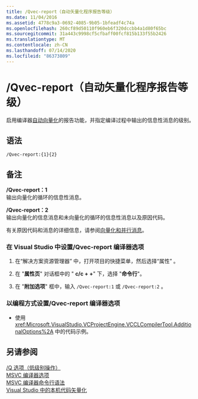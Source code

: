 ```yaml
---
title: /Qvec-report（自动矢量化程序报告等级）
ms.date: 11/04/2016
ms.assetid: 4778c9a3-0692-4085-9b05-1bfeadf4c74a
ms.openlocfilehash: 260cf89d50110f960eb6f320dccbb4a1d80f65bc
ms.sourcegitcommit: 31a443c9998cf5cfbaff00fcf815b133f55b2426
ms.translationtype: MT
ms.contentlocale: zh-CN
ms.lasthandoff: 07/14/2020
ms.locfileid: "86373809"
---
```

# <a name="qvec-report-auto-vectorizer-reporting-level"></a>/Qvec-report（自动矢量化程序报告等级）

启用编译器[自动向量化](../../parallel/auto-parallelization-and-auto-vectorization.md)的报告功能，并指定编译过程中输出的信息性消息的级别。

## <a name="syntax"></a>语法

```
/Qvec-report:{1}{2}
```

## <a name="remarks"></a>备注

**/Qvec-report：1**<br/>
输出向量化的循环的信息性消息。

**/Qvec-report：2**<br/>
输出向量化的信息消息和未向量化的循环的信息性消息以及原因代码。

有关原因代码和消息的详细信息，请参阅[向量化和并行消息](../../error-messages/tool-errors/vectorizer-and-parallelizer-messages.md)。

### <a name="to-set-the-qvec-report-compiler-option-in-visual-studio"></a>在 Visual Studio 中设置/Qvec-report 编译器选项

1. 在“解决方案资源管理器” 中，打开项目的快捷菜单，然后选择“属性” 。

1. 在 "**属性页**" 对话框中的 " **c/c + +**" 下，选择 "**命令行**"。

1. 在 "**附加选项**" 框中，输入 `/Qvec-report:1` 或 `/Qvec-report:2` 。

### <a name="to-set-the-qvec-report-compiler-option-programmatically"></a>以编程方式设置/Qvec-report 编译器选项

- 使用 <xref:Microsoft.VisualStudio.VCProjectEngine.VCCLCompilerTool.AdditionalOptions%2A> 中的代码示例。

## <a name="see-also"></a>另请参阅

[/Q 选项（低级别操作）](q-options-low-level-operations.md)<br/>
[MSVC 编译器选项](compiler-options.md)<br/>
[MSVC 编译器命令行语法](compiler-command-line-syntax.md)<br/>
[Visual Studio 中的本机代码矢量化](https://docs.microsoft.com/archive/blogs/nativeconcurrency/auto-vectorizer-in-visual-studio-2012-overview)
